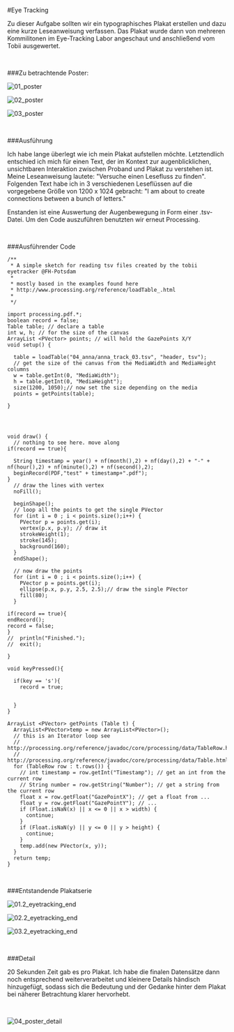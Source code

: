 #Eye Tracking

Zu dieser Aufgabe sollten wir ein typographisches Plakat erstellen und dazu eine kurze Leseanweisung verfassen. Das Plakat wurde dann von mehreren Kommilitonen im Eye-Tracking Labor angeschaut und anschließend vom Tobii ausgewertet.

</br>

###Zu betrachtende Poster:


![01_poster](https://raw.githubusercontent.com/FH-Potsdam/2014-SoSe-11EG-B-input-output/master/excercises/IoannisSar/02_eyetracking/02_images/01_poster.png)

![02_poster](https://raw.githubusercontent.com/FH-Potsdam/2014-SoSe-11EG-B-input-output/master/excercises/IoannisSar/02_eyetracking/02_images/02_poster.png)

![03_poster](https://raw.githubusercontent.com/FH-Potsdam/2014-SoSe-11EG-B-input-output/master/excercises/IoannisSar/02_eyetracking/02_images/03_poster.png)


</br>

###Ausführung


Ich habe lange überlegt wie ich mein Plakat aufstellen möchte. Letztendlich entschied ich mich für einen Text, der im Kontext zur augenblicklichen, unsichtbaren Interaktion zwischen Proband und Plakat zu verstehen ist. Meine Leseanweisung lautete: "Versuche einen Lesefluss zu finden". Folgenden Text habe ich in 3 verschiedenen Leseflüssen auf die vorgegebene Größe von 1200 x 1024 gebracht: "I am about to create connections between a bunch of letters."

Enstanden ist eine Auswertung der Augenbewegung in Form einer .tsv-Datei.
Um den Code auszuführen benutzten wir erneut Processing.

</br>

###Ausführender Code

```
/**
 * A simple sketch for reading tsv files created by the tobii eyetracker @FH-Potsdam
 *
 * mostly based in the examples found here
 * http://www.processing.org/reference/loadTable_.html
 *
 */

import processing.pdf.*;
boolean record = false;
Table table; // declare a table
int w, h; // for the size of the canvas
ArrayList <PVector> points; // will hold the GazePoints X/Y
void setup() {

  table = loadTable("04_anna/anna_track_03.tsv", "header, tsv");
  // get the size of the canvas from the MediaWidth and MediaHeight columns
  w = table.getInt(0, "MediaWidth");
  h = table.getInt(0, "MediaHeight");
  size(1200, 1050);// now set the size depending on the media
  points = getPoints(table);

}




void draw() {
  // nothing to see here. move along
if(record == true){
  
  String timestamp = year() + nf(month(),2) + nf(day(),2) + "-" + nf(hour(),2) + nf(minute(),2) + nf(second(),2);
  beginRecord(PDF,"test" + timestamp+".pdf");
}
  // draw the lines with vertex
  noFill();

  beginShape();
  // loop all the points to get the single PVector
  for (int i = 0 ; i < points.size();i++) {
    PVector p = points.get(i);
    vertex(p.x, p.y); // draw it
    strokeWeight(1);
    stroke(145);
    background(160);
  }
  endShape();

  // now draw the points  
  for (int i = 0 ; i < points.size();i++) {
    PVector p = points.get(i);
    ellipse(p.x, p.y, 2.5, 2.5);// draw the single PVector
    fill(80);
  }

if(record == true){
endRecord();
record = false;
}
//  println("Finished.");
//  exit();
  
}

void keyPressed(){

  if(key == 's'){
    record = true;
    
  
  }
}

ArrayList <PVector> getPoints (Table t) {
  ArrayList<PVector>temp = new ArrayList<PVector>();
  // this is an Iterator loop see
  // http://processing.org/reference/javadoc/core/processing/data/TableRow.html
  // http://processing.org/reference/javadoc/core/processing/data/Table.html#rows()
  for (TableRow row : t.rows()) {
    // int timestamp = row.getInt("Timestamp"); // get an int from the current row
    // String number = row.getString("Number"); // get a string from the current row
    float x = row.getFloat("GazePointX"); // get a float from ...
    float y = row.getFloat("GazePointY"); // ...
    if (Float.isNaN(x) || x <= 0 || x > width) {
      continue;
    }
    if (Float.isNaN(y) || y <= 0 || y > height) {
      continue;
    }
    temp.add(new PVector(x, y));
  }
  return temp;
}

```
</br>


###Entstandende Plakatserie

![01.2_eyetracking_end](https://raw.githubusercontent.com/FH-Potsdam/2014-SoSe-11EG-B-input-output/master/excercises/IoannisSar/02_eyetracking/02_images/01.2_eyetracking_end.png)

![02.2_eyetracking_end](https://raw.githubusercontent.com/FH-Potsdam/2014-SoSe-11EG-B-input-output/master/excercises/IoannisSar/02_eyetracking/02_images/02.2_eyetracking_end.png)

![03.2_eyetracking_end](https://raw.githubusercontent.com/FH-Potsdam/2014-SoSe-11EG-B-input-output/master/excercises/IoannisSar/02_eyetracking/02_images/03.2_eyetracking_end.png)

</br>

###Detail


20 Sekunden Zeit gab es pro Plakat. Ich habe die finalen Datensätze dann noch entsprechend weiterverarbeitet und kleinere Details händisch hinzugefügt, sodass sich die Bedeutung und der Gedanke hinter dem Plakat bei näherer Betrachtung klarer hervorhebt.

</br>

![04_poster_detail](https://raw.githubusercontent.com/FH-Potsdam/2014-SoSe-11EG-B-input-output/master/excercises/IoannisSar/02_eyetracking/02_images/04_poster_detail.jpg)







